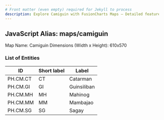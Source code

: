 ```yaml
---
# Front matter (even empty) required for Jekyll to process
description: Explore Camiguin with FusionCharts Maps – Detailed features for seamless integration. Try now & enhance your data visualization today! 
---
```


## JavaScript Alias: maps/camiguin

Map Name: Camiguin
Dimensions (Width x Height): 610x570





### List of Entities

ID | Short label | Label
---|---|---|
PH.CM.CT | CT | Catarman
PH.CM.GI | GI | Guinsiliban
PH.CM.MH | MH | Mahinog
PH.CM.MM | MM | Mambajao
PH.CM.SG | SG | Sagay